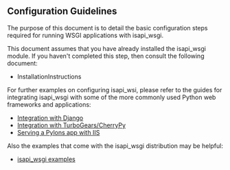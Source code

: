 ## Configuration Guidelines ##

The purpose of this document is to detail the basic configuration steps required for running WSGI applications with isapi\_wsgi.

This document assumes that you have already installed the isapi\_wsgi module. If you haven't completed this step, then consult the following document:

  * InstallationInstructions

For further examples on configuring isapi\_wsi, please refer to the guides for integrating isapi\_wsgi with some of the more commonly used Python web frameworks and applications:

  * [Integration with Django](IntegrationWithDjango.md)
  * [Integration with TurboGears/CherryPy](IntegrationWithTG.md)
  * [Serving a Pylons app with IIS](http://wiki.pylonshq.com/display/pylonscookbook/Serving+a+Pylons+app+with+IIS)

Also the examples that come with the isapi\_wsgi distribution may be helpful:

  * [isapi\_wsgi examples](http://isapi-wsgi.googlecode.com/svn/trunk/examples/)